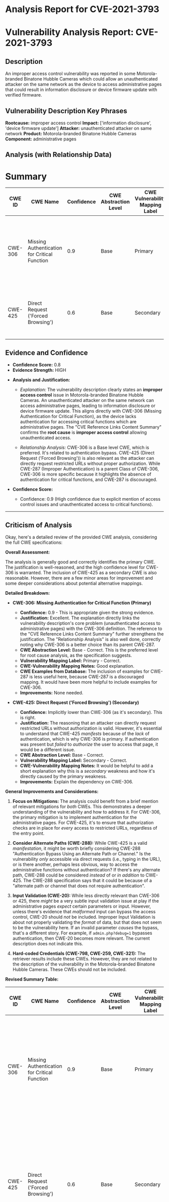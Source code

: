 # Analysis Report for CVE-2021-3793

# Vulnerability Analysis Report: CVE-2021-3793

## Description

An improper access control vulnerability was reported in some Motorola-branded Binatone Hubble Cameras which could allow an unauthenticated attacker on the same network as the device to access administrative pages that could result in information disclosure or device firmware update with verified firmware.

## Vulnerability Description Key Phrases

**Rootcause:** improper access control
**Impact:** ['information disclosure', 'device firmware update']
**Attacker:** unauthenticated attacker on same network
**Product:** Motorola-branded Binatone Hubble Cameras
**Component:** administrative pages

## Analysis (with Relationship Data)

# Summary
| CWE ID | CWE Name | Confidence | CWE Abstraction Level | CWE Vulnerability Mapping Label | CWE-Vulnerability Mapping Notes |
|---|---|---|---|---|---|
| CWE-306 | Missing Authentication for Critical Function | 0.9 | Base | Primary | The device does not require authentication to access critical administrative functions, allowing unauthorized access. |
| CWE-425 | Direct Request ('Forced Browsing') | 0.6 | Base | Secondary | An attacker can directly request administrative pages without proper authorization checks. |

## Evidence and Confidence

*   **Confidence Score:** 0.8
*   **Evidence Strength:** HIGH

- **Analysis and Justification:**
  - *Explanation:* The vulnerability description clearly states an **improper access control** issue in Motorola-branded Binatone Hubble Cameras. An unauthenticated attacker on the same network can access administrative pages, leading to information disclosure or device firmware update. This aligns directly with CWE-306 (Missing Authentication for Critical Function), as the device lacks authentication for accessing critical functions which are administrative pages. The "CVE Reference Links Content Summary" confirms the **root cause** is **improper access control** allowing unauthenticated access.

  - *Relationship Analysis:* CWE-306 is a Base level CWE, which is preferred. It's related to authentication bypass. CWE-425 (Direct Request ('Forced Browsing')) is also relevant as the attacker can directly request restricted URLs without proper authorization. While CWE-287 (Improper Authentication) is a parent Class of CWE-306, CWE-306 is more specific because it highlights the absence of authentication for critical functions, and CWE-287 is discouraged.

- **Confidence Score:**
  - Confidence: 0.9 (High confidence due to explicit mention of access control issues and unauthenticated access to critical functions).

---

## Criticism of Analysis

Okay, here's a detailed review of the provided CWE analysis, considering the full CWE specifications:

**Overall Assessment:**

The analysis is generally good and correctly identifies the primary CWE. The justification is well-reasoned, and the high confidence level for CWE-306 is warranted.  The inclusion of CWE-425 as a secondary CWE is also reasonable. However, there are a few minor areas for improvement and some deeper considerations about potential alternative mappings.

**Detailed Breakdown:**

*   **CWE-306: Missing Authentication for Critical Function (Primary)**
    *   **Confidence:** 0.9 - This is appropriate given the strong evidence.
    *   **Justification:** Excellent.  The explanation directly links the vulnerability description's core problem (unauthenticated access to administrative pages) with the CWE-306 definition. The reference to the "CVE Reference Links Content Summary" further strengthens the justification. The "Relationship Analysis" is also well done, correctly noting why CWE-306 is a better choice than its parent CWE-287.
    *   **CWE Abstraction Level:** Base - Correct. This is the preferred level for root cause analysis, as the specification suggests.
    *   **Vulnerability Mapping Label:** Primary - Correct.
    *   **CWE-Vulnerability Mapping Notes:** Good explanation.
    *   **CWE Examples from Database:** The inclusion of examples for CWE-287 is less useful here, because CWE-287 is a discouraged mapping. It would have been more helpful to include examples for CWE-306.
    *   **Improvements:**  None needed.

*   **CWE-425: Direct Request ('Forced Browsing') (Secondary)**
    *   **Confidence:** Implicitly lower than CWE-306 (as it's secondary). This is right.
    *   **Justification:**  The reasoning that an attacker can directly request restricted URLs without authorization is valid.  However, it's essential to understand that CWE-425 *manifests* because of the *lack* of authentication, which is why CWE-306 is primary. If authentication was present but *failed* to *authorize* the user to access that page, it would be a different issue.
    *   **CWE Abstraction Level:** Base - Correct.
    *   **Vulnerability Mapping Label:** Secondary - Correct.
    *   **CWE-Vulnerability Mapping Notes:** It would be helpful to add a short explanation why this is a *secondary* weakness and how it's directly caused by the primary weakness.
    *   **Improvements:** Explain the dependency on CWE-306.

**General Improvements and Considerations:**

1.  **Focus on Mitigations:** The analysis could benefit from a brief mention of relevant mitigations for *both* CWEs.  This demonstrates a deeper understanding of the vulnerability and how to address it. For CWE-306, the primary mitigation is to implement authentication for the administrative pages. For CWE-425, it's to ensure that authorization checks are in place for *every* access to restricted URLs, regardless of the entry point.

2.  **Consider Alternate Paths (CWE-288):** While CWE-425 is a valid *manifestation*, it might be worth briefly considering CWE-288 "Authentication Bypass Using an Alternate Path or Channel." Is the vulnerability *only* accessible via direct requests (i.e., typing in the URL), or is there another, perhaps less obvious, way to access the administrative functions without authentication? If there's any alternate path, CWE-288 could be considered *instead* of or *in addition* to CWE-425. The CWE-288 specification says that it could be because of a "alternate path or channel that does not require authentication".

3.  **Input Validation (CWE-20):** While less directly relevant than CWE-306 or 425, there *might* be a very subtle input validation issue at play if the administrative pages *expect* certain parameters or input. However, unless there's evidence that *malformed* input can bypass the access control, CWE-20 should *not* be included. Improper Input Validation is about not properly validating the *format* of data, but that does not seem to be the vulnerability here. If an invalid parameter *causes* the bypass, that's a different story. For example, if `admin.php?debug=1` bypasses authentication, then CWE-20 becomes more relevant. The current description does not indicate this.

4.  **Hard-coded Credentials (CWE-798, CWE-259, CWE-321):** The retriever results include these CWEs. However, they are not related to the description of the vulnerability in the Motorola-branded Binatone Hubble Cameras. These CWEs should not be included.

**Revised Summary Table:**

| CWE ID | CWE Name | Confidence | CWE Abstraction Level | CWE Vulnerability Mapping Label | CWE-Vulnerability Mapping Notes |
|---|---|---|---|---|---|
| CWE-306 | Missing Authentication for Critical Function | 0.9 | Base | Primary | The device does not require authentication to access critical administrative functions, allowing unauthorized access.  Mitigation: Implement proper authentication for these pages. |
| CWE-425 | Direct Request ('Forced Browsing') | 0.6 | Base | Secondary | An attacker can directly request administrative pages without proper authorization checks. This is a *consequence* of the missing authentication (CWE-306). Mitigation: Implement authorization checks on all restricted URLs. |

**In Conclusion:**

The analysis is strong and accurately identifies the primary vulnerability. Adding some discussion of mitigations and more clearly articulating the relationship between CWE-306 and CWE-425 will further strengthen the assessment. The suggestion of considering alternate paths or channels (CWE-288) adds another layer of depth. Remove CWE-798, CWE-259, and CWE-321 as these are unrelated to the description of the vulnerability.

## Final Resolution

# Summary
| CWE ID | CWE Name | Confidence | CWE Abstraction Level | CWE Vulnerability Mapping Label | CWE-Vulnerability Mapping Notes |
|---|---|---|---|---|---|
| CWE-306 | Missing Authentication for Critical Function | 0.9 | Base | Primary | The device does not require authentication to access critical administrative functions, allowing unauthorized access. Mitigation: Implement proper authentication for these pages. |
| CWE-425 | Direct Request ('Forced Browsing') | 0.6 | Base | Secondary | An attacker can directly request administrative pages without proper authorization checks. This is a consequence of the missing authentication (CWE-306). Mitigation: Implement authorization checks on all restricted URLs. |

## Evidence and Confidence

*   **Confidence Score:** 0.85
*   **Evidence Strength:** HIGH

## Relationship Analysis
The primary relationship influencing the decision is that CWE-425 is a consequence of CWE-306. Without proper authentication (CWE-306), an attacker can directly request restricted URLs (CWE-425). While CWE-287 (Improper Authentication) is a parent Class of CWE-306, CWE-306 is more specific because it highlights the absence of authentication for critical functions, and CWE-287 is discouraged.

```mermaid
graph TD
    cwe306["CWE-306: Missing Authentication for Critical Function"]
    cwe425["CWE-425: Direct Request ('Forced Browsing')"]
    cwe287["CWE-287: Improper Authentication"]
    
    cwe306 -->|CANPRECEDE| cwe425
    cwe306 -->|CHILDOF| cwe287
    
    classDef primary fill:#f96,stroke:#333,stroke-width:2px
    classDef secondary fill:#69f,stroke:#333
    classDef tertiary fill:#9e9,stroke:#333
    class cwe306 primary
    class cwe425 secondary
    class cwe287 tertiary
```

## Vulnerability Chain
The vulnerability chain starts with the **ROOTCAUSE** of **CWE-306 (Missing Authentication for Critical Function)**, which allows an attacker to perform **CWE-425 (Direct Request ('Forced Browsing'))** to access administrative pages without proper authorization. This leads to information disclosure or device firmware update with unverified firmware as an impact.

## Summary of Analysis
The initial analysis correctly identified CWE-306 as the primary **WEAKNESS**. The vulnerability description explicitly mentions the lack of authentication for critical functions, which aligns perfectly with the definition of CWE-306. The criticism also correctly pointed out that CWE-425 is a consequence of missing authentication.

The decision is strongly based on the evidence: "An improper access control vulnerability was reported in some Motorola-branded Binatone Hubble Cameras which could allow an unauthenticated attacker on the same network as the device to access administrative pages that could result in information disclosure or device firmware update with verified firmware."

The graph relationships confirm that CWE-306 is the **ROOTCAUSE**, and CWE-425 is a secondary effect. CWE-306 is a base-level CWE, providing the appropriate level of specificity.
CWE-425 is included to highlight the manifestation of the missing authentication. The suggested alternative of considering CWE-288 (Authentication Bypass Using an Alternate Path or Channel) was considered, but the description does not provide enough information to suggest it is more relevant than CWE-425. Therefore, it was decided to keep CWE-425 as a secondary **WEAKNESS** to the **ROOTCAUSE** of CWE-306.
The CWE-798, CWE-259, and CWE-321 retrievers are not related to the description of the vulnerability in the Motorola-branded Binatone Hubble Cameras and are not included.



*Report generated on 2025-03-17 00:46:52*
